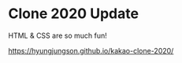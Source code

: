 # Clone 2020 Update

HTML & CSS are so much fun!


https://hyungjungson.github.io/kakao-clone-2020/
